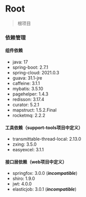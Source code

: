 # Root

> 根项目

### 依赖管理

#### 组件依赖

- java: 17
- spring-boot: 2.7.1
- spring-cloud: 2021.0.3
- guava: 31.1-jre
- caffeine: 3.1.1
- mybatis: 3.5.10
- pagehelper: 1.4.3
- redisson: 3.17.4
- curator: 5.2.1
- mapstruct: 1.5.2.Final
- rocketmq: 2.2.2

#### 工具依赖（support-tools项目中定义）

- transmittable-thread-local: 2.13.0
- zxing: 3.5.0
- easyexcel: 3.1.1

#### 接口层依赖（web项目中定义）

- springfox: 3.0.0 (***incompatible***)
- shiro: 1.9.0
- jwt: 4.0.0
- elasticjob: 3.0.1 (***incompatible***)
